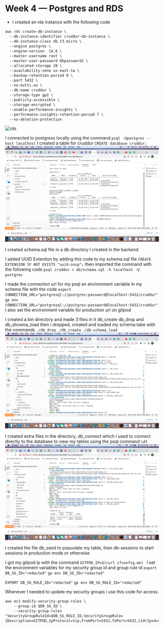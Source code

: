 # Week 4 — Postgres and RDS
- I created an rds instance with the following code
```
aws rds create-db-instance \
  --db-instance-identifier cruddur-db-instance \
  --db-instance-class db.t3.micro \
  --engine postgres \
  --engine-version  14.6 \
  --master-username root \
  --master-user-password Dbpassword1 \
  --allocated-storage 20 \
  --availability-zone us-east-1a \
  --backup-retention-period 0 \
  --port 5432 \
  --no-multi-az \
  --db-name cruddur \
  --storage-type gp2 \
  --publicly-accessible \
  --storage-encrypted \
  --enable-performance-insights \
  --performance-insights-retention-period 7 \
  --no-deletion-protection
  ```
![rds](./assets/rds.png)

I connected to postgress locally using the command 
`psql -Upostgres --host localhost`
I created a table for cruddur
`CREATE database cruddur;`
![db](./assets/cruddur-table.png)

I created schema.sql file in a db directory I created in the backend

I added UUID Extention by adding this code to my schema.sql file
`CREATE EXTENSION IF NOT EXISTS "uuid-ossp";`
then imported the command with the following code
`psql cruddur < db/schema.sql -h localhost -U postgres`

I made the connection url for my psql an environment variable in my schema file with the code
`export CONNECTION_URL="postgresql://postgres:password@localhost:5432/cruddur"`
`gp env CONNECTION_URL="postgresql://postgres:password@localhost:5432/cruddur"`
I also set the environment variable for production url on gitpod

I created a bin directory and made 3 files in it 
db_create db_drop and db_shcema_load then i dropped, created and loaded my schema tabe with the commands `./db_drop` `./db_create` `./db-schema_load`
![sql](./assets/sql.png)


I created extra files in the directory, db_connect which i used to connect directly to the database to view my tables using the psql command `\dt`
![db](./assets/sql-connect.png)

I created the file db_seed to popuulate my table, then db-sessions to start sessions in production mode or otherwise



I got my gitpod ip with the command `GITPOD_IP=$(curl ifconfig.me)
`
I set the environment variables for my security group id and group rule id
`export DB_SG_ID="redacted"`
`gp env DB_SG_ID="redacted"`

`EXPORT DB_SG_RULE_ID="redacted"`
`gp env DB_SG_RULE_ID="redacted"`

Whenever I needed to update my security groups i use this code for access.

```
aws ec2 modify-security-group-rules \
    --group-id $DB_SG_ID \
    --security-group-rules "SecurityGroupRuleId=$DB_SG_RULE_ID,SecurityGroupRule={Description=GITPOD,IpProtocol=tcp,FromPort=5432,ToPort=5432,CidrIpv4=$GITPOD_IP/32}"
```
